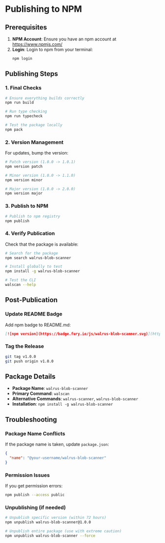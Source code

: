 # Publishing to NPM

## Prerequisites

1. **NPM Account**: Ensure you have an npm account at https://www.npmjs.com/
2. **Login**: Login to npm from your terminal:
   ```bash
   npm login
   ```

## Publishing Steps

### 1. Final Checks

```bash
# Ensure everything builds correctly
npm run build

# Run type checking
npm run typecheck

# Test the package locally
npm pack
```

### 2. Version Management

For updates, bump the version:
```bash
# Patch version (1.0.0 -> 1.0.1)
npm version patch

# Minor version (1.0.0 -> 1.1.0) 
npm version minor

# Major version (1.0.0 -> 2.0.0)
npm version major
```

### 3. Publish to NPM

```bash
# Publish to npm registry
npm publish
```

### 4. Verify Publication

Check that the package is available:
```bash
# Search for the package
npm search walrus-blob-scanner

# Install globally to test
npm install -g walrus-blob-scanner

# Test the CLI
walscan --help
```

## Post-Publication

### Update README Badge

Add npm badge to README.md:
```markdown
[![npm version](https://badge.fury.io/js/walrus-blob-scanner.svg)](https://badge.fury.io/js/walrus-blob-scanner)
```

### Tag the Release

```bash
git tag v1.0.0
git push origin v1.0.0
```

## Package Details

- **Package Name**: `walrus-blob-scanner`
- **Primary Command**: `walscan`
- **Alternative Commands**: `walrus-scanner`, `walrus-blob-scanner`
- **Installation**: `npm install -g walrus-blob-scanner`

## Troubleshooting

### Package Name Conflicts

If the package name is taken, update `package.json`:
```json
{
  "name": "@your-username/walrus-blob-scanner"
}
```

### Permission Issues

If you get permission errors:
```bash
npm publish --access public
```

### Unpublishing (if needed)

```bash
# Unpublish specific version (within 72 hours)
npm unpublish walrus-blob-scanner@1.0.0

# Unpublish entire package (use with extreme caution)
npm unpublish walrus-blob-scanner --force
```
